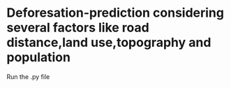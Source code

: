 # Deforesation-prediction considering several factors like road distance,land use,topography and population
Run the .py file
